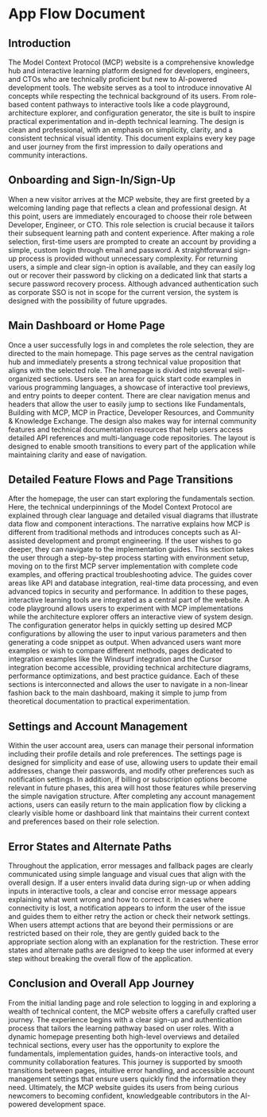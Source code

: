 # App Flow Document

## Introduction

The Model Context Protocol (MCP) website is a comprehensive knowledge hub and interactive learning platform designed for developers, engineers, and CTOs who are technically proficient but new to AI-powered development tools. The website serves as a tool to introduce innovative AI concepts while respecting the technical background of its users. From role-based content pathways to interactive tools like a code playground, architecture explorer, and configuration generator, the site is built to inspire practical experimentation and in-depth technical learning. The design is clean and professional, with an emphasis on simplicity, clarity, and a consistent technical visual identity. This document explains every key page and user journey from the first impression to daily operations and community interactions.

## Onboarding and Sign-In/Sign-Up

When a new visitor arrives at the MCP website, they are first greeted by a welcoming landing page that reflects a clean and professional design. At this point, users are immediately encouraged to choose their role between Developer, Engineer, or CTO. This role selection is crucial because it tailors their subsequent learning path and content experience. After making a role selection, first-time users are prompted to create an account by providing a simple, custom login through email and password. A straightforward sign-up process is provided without unnecessary complexity. For returning users, a simple and clear sign-in option is available, and they can easily log out or recover their password by clicking on a dedicated link that starts a secure password recovery process. Although advanced authentication such as corporate SSO is not in scope for the current version, the system is designed with the possibility of future upgrades.

## Main Dashboard or Home Page

Once a user successfully logs in and completes the role selection, they are directed to the main homepage. This page serves as the central navigation hub and immediately presents a strong technical value proposition that aligns with the selected role. The homepage is divided into several well-organized sections. Users see an area for quick start code examples in various programming languages, a showcase of interactive tool previews, and entry points to deeper content. There are clear navigation menus and headers that allow the user to easily jump to sections like Fundamentals, Building with MCP, MCP in Practice, Developer Resources, and Community & Knowledge Exchange. The design also makes way for internal community features and technical documentation resources that help users access detailed API references and multi-language code repositories. The layout is designed to enable smooth transitions to every part of the application while maintaining clarity and ease of navigation.

## Detailed Feature Flows and Page Transitions

After the homepage, the user can start exploring the fundamentals section. Here, the technical underpinnings of the Model Context Protocol are explained through clear language and detailed visual diagrams that illustrate data flow and component interactions. The narrative explains how MCP is different from traditional methods and introduces concepts such as AI-assisted development and prompt engineering. If the user wishes to go deeper, they can navigate to the implementation guides. This section takes the user through a step-by-step process starting with environment setup, moving on to the first MCP server implementation with complete code examples, and offering practical troubleshooting advice. The guides cover areas like API and database integration, real-time data processing, and even advanced topics in security and performance. In addition to these pages, interactive learning tools are integrated as a central part of the website. A code playground allows users to experiment with MCP implementations while the architecture explorer offers an interactive view of system design. The configuration generator helps in quickly setting up desired MCP configurations by allowing the user to input various parameters and then generating a code snippet as output. When advanced users want more examples or wish to compare different methods, pages dedicated to integration examples like the Windsurf integration and the Cursor integration become accessible, providing technical architecture diagrams, performance optimizations, and best practice guidance. Each of these sections is interconnected and allows the user to navigate in a non-linear fashion back to the main dashboard, making it simple to jump from theoretical documentation to practical experimentation.

## Settings and Account Management

Within the user account area, users can manage their personal information including their profile details and role preferences. The settings page is designed for simplicity and ease of use, allowing users to update their email addresses, change their passwords, and modify other preferences such as notification settings. In addition, if billing or subscription options become relevant in future phases, this area will host those features while preserving the simple navigation structure. After completing any account management actions, users can easily return to the main application flow by clicking a clearly visible home or dashboard link that maintains their current context and preferences based on their role selection.

## Error States and Alternate Paths

Throughout the application, error messages and fallback pages are clearly communicated using simple language and visual cues that align with the overall design. If a user enters invalid data during sign-up or when adding inputs in interactive tools, a clear and concise error message appears explaining what went wrong and how to correct it. In cases where connectivity is lost, a notification appears to inform the user of the issue and guides them to either retry the action or check their network settings. When users attempt actions that are beyond their permissions or are restricted based on their role, they are gently guided back to the appropriate section along with an explanation for the restriction. These error states and alternate paths are designed to keep the user informed at every step without breaking the overall flow of the application.

## Conclusion and Overall App Journey

From the initial landing page and role selection to logging in and exploring a wealth of technical content, the MCP website offers a carefully crafted user journey. The experience begins with a clear sign-up and authentication process that tailors the learning pathway based on user roles. With a dynamic homepage presenting both high-level overviews and detailed technical sections, every user has the opportunity to explore the fundamentals, implementation guides, hands-on interactive tools, and community collaboration features. This journey is supported by smooth transitions between pages, intuitive error handling, and accessible account management settings that ensure users quickly find the information they need. Ultimately, the MCP website guides its users from being curious newcomers to becoming confident, knowledgeable contributors in the AI-powered development space.

